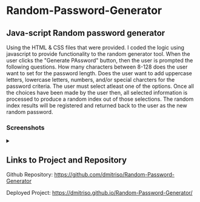 # Random-Password-Generator

## Java-script Random password generator

Using the HTML & CSS files that were provided. I coded the logic using javascript to provide functionality to the random generator tool. When the user clicks the "Generate PAssword" button, then the user is prompted the following questions. How many characters between 8-128 does the user want to set for the password length. Does the user want to add uppercase letters, lowercase letters, numbers, and/or special charcters for the password criteria. The user must select atleast one of the options. Once all the choices have been made by the user then, all selected information is processed to produce a random index out of those selections. The random index results will be registered and returned back to the user as the new random password.

### Screenshots

<details>
<summary></summary>

</details>

## Links to Project and Repository

Github Repository: https://github.com/dmitriso/Random-Password-Generator

Deployed Project: https://dmitriso.github.io/Random-Password-Generator/